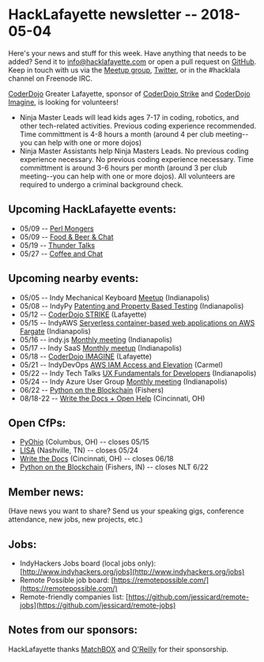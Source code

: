 # HackLafayette newsletter -- 2018-05-04

Here's your news and stuff for this week. Have anything that needs to be added? Send it to info@hacklafayette.com or open a pull request on [GitHub](https://github.com/hacklafayette/newsletter). Keep in touch with us via the [Meetup group](https://www.meetup.com/hacklafayette/), [Twitter](https://twitter.com/hacklafayette), or in the #hacklala channel on Freenode IRC.

[CoderDojo](http://www.greaterlafayettecommerce.com/greater-lafayette-coder-dojo) Greater Lafayette, sponsor of [CoderDojo Strike](http://www.signupgenius.com/go/5080945aea62ea5f49-coderdojo) and [CoderDojo Imagine](http://www.signupgenius.com/go/5080945aea62ea5f49-coderdojo1), is looking for volunteers!
* Ninja Master Leads will lead kids ages 7-17 in coding, robotics, and other tech-related activities.  Previous coding experience recommended.  Time committment is 4-8 hours a month (around 4 per club meeting--you can help with one or more dojos)
* Ninja Master Assistants help Ninja Masters Leads.  No previous coding experience necessary. 
No previous coding experience necessary.  Time committment is around 3-6 hours per month (around 3 per club meeting--you can help with one or more dojos). All volunteers are required to undergo a criminal background check.

## Upcoming HackLafayette events:
* 05/09 -- [Perl Mongers](https://www.meetup.com/hacklafayette/events/249849200/)
* 05/09 -- [Food & Beer & Chat](https://www.meetup.com/hacklafayette/events/249845880/)
* 05/19 -- [Thunder Talks](https://www.meetup.com/hacklafayette/events/248009377/)
* 05/27 -- [Coffee and Chat](https://www.meetup.com/hacklafayette/events/pcmxklyxhbkc/)

## Upcoming nearby events:
* 05/05 -- Indy Mechanical Keyboard [Meetup](https://www.meetup.com/join-code-cafe/events/248926136/) (Indianapolis)
* 05/08 -- IndyPy [Patenting and Property Based Testing](https://www.meetup.com/indypy/events/247757596/) (Indianapolis)
* 05/12 -- [CoderDojo STRIKE](https://www.meetup.com/hacklafayette/events/pcmxklyxhbkc/) (Lafayette)
* 05/15 -- IndyAWS [Serverless container-based web applications on AWS Fargate](https://www.meetup.com/IndyAWS/events/247745453/) (Indianapolis)
* 05/16 -- indy.js [Monthly meeting](https://www.meetup.com/indyjs/events/249929264/) (Indianapolis)
* 05/17 -- Indy SaaS [Monthly meetup](https://www.meetup.com/Indy-SaaS-Meetup/events/250078617/) (Indianapolis)
* 05/18 -- [CoderDojo IMAGINE](https://www.meetup.com/hacklafayette/events/pcmxklyxhbkc/) (Lafayette)
* 05/21 -- IndyDevOps [AWS IAM Access and Elevation](https://www.meetup.com/IndyDevOps/events/247735109/) (Carmel)
* 05/22 -- Indy Tech Talks [UX Fundamentals for Developers](https://www.meetup.com/indy-tech-talks/events/250110133/) (Indianapolis)
* 05/24 -- Indy Azure User Group [Monthly meeting](https://www.meetup.com/Indy-Azure-User-Group/events/250191847/) (Indianapolis)
* 06/22 -- [Python on the Blockchain](https://www.eventbrite.com/e/pythology-one-day-conference-blockchain-tickets-42537283159) (Fishers)
* 08/18-22 -- [Write the Docs + Open Help](http://www.writethedocs.org/conf/cincinnati/2018/) (Cincinnati, OH)

## Open CfPs:

* [PyOhio](https://www.pyohio.org/2018/program/call-for-proposals) (Columbus, OH) -- closes 05/15
* [LISA](https://www.usenix.org/conference/lisa18/call-for-participation) (Nashville, TN) -- closes 05/24
* [Write the Docs](http://www.writethedocs.org/conf/cincinnati/2018/cfp/) (Cincinnati, OH) -- closes 06/18
* [Python on the Blockchain](https://docs.google.com/forms/d/e/1FAIpQLScAt3TXMpNbhbvfLX166_7a06KpD7zUrKlQDnCU5IVjCWJ9iA/viewform) (Fishers, IN) -- closes NLT 6/22

## Member news:
(Have news you want to share? Send us your speaking gigs, conference attendance, new jobs, new projects, etc.)

## Jobs:
* IndyHackers Jobs board (local jobs only): [http://www.indyhackers.org/jobs](http://www.indyhackers.org/jobs)
* Remote Possible job board: [https://remotepossible.com/](https://remotepossible.com/)
* Remote-friendly companies list: [https://github.com/jessicard/remote-jobs](https://github.com/jessicard/remote-jobs)

## Notes from our sponsors:

HackLafayette thanks [MatchBOX](http://matchboxstudio.org/) and [O'Reilly](http://www.oreilly.com/) for their sponsorship.
